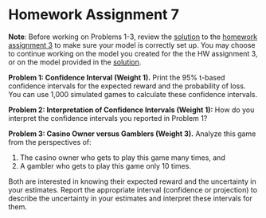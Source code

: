 # Homework Assignment 7


**Note**: Before working on Problems 1-3, review the [solution](https://github.com/HPM573/HW_3_Solution) 
to the [homework assignment 3](https://yale.instructure.com/courses/43583/assignments/92543) to make sure your model is correctly set up. 
You may choose to continue working on the model you created for the the HW assignment 3, 
or on the model provided in the [solution](https://github.com/HPM573/HW_3_Solution).  


**Problem 1: Confidence Interval (Weight 1).**
Print the 95% t-based confidence intervals for the expected reward and the probability of loss. 
You can use 1,000 simulated games to calculate these confidence intervals.

**Problem 2: Interpretation of Confidence Intervals (Weight 1):** 
How do you interpret the confidence intervals you reported in Problem 1?

**Problem 3: Casino Owner versus Gamblers (Weight 3).** Analyze this game from the perspectives of:
1. The casino owner who gets to play this game many times, and
2. A gambler who gets to play this game only 10 times.

Both are interested in knowing their expected reward and the uncertainty in your estimates. 
Report the appropriate interval (confidence or projection) to describe the uncertainty in your 
estimates and interpret these intervals for them.
